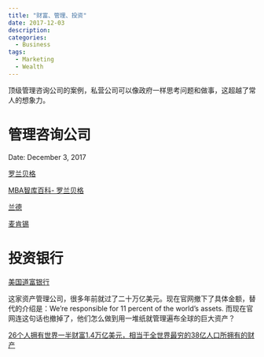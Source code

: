 ```yaml
---
title: "财富、管理、投资"
date: 2017-12-03
description: 
categories:
  - Business
tags:
  - Marketing
  - Wealth
---
```


顶级管理咨询公司的案例，私营公司可以像政府一样思考问题和做事，这超越了常人的想象力。

# 管理咨询公司

Date: December 3, 2017


[罗兰贝格](https://www.rolandberger.com/zh/Locations/Greater-China/)

[MBA智库百科- 罗兰贝格](https://wiki.mbalib.com/wiki/%E7%BD%97%E5%85%B0%E8%B4%9D%E6%A0%BC%E5%92%A8%E8%AF%A2%E5%85%AC%E5%8F%B8)

[兰德](https://www.rand.org/zh-hans.html)

[麦肯锡](https://www.mckinsey.com.cn/)

# 投资银行

[美国道富银行](http://www.statestreet.com/executive-leaders.html)

这家资产管理公司，很多年前就过了二十万亿美元。现在官网撤下了具体金额，替代的介绍是：We’re responsible for 11 percent of the world’s assets. 而现在官网连这句话也撤掉了，他们怎么做到用一堆纸就管理遍布全球的巨大资产？

[26个人拥有世界一半财富1.4万亿美元，相当于全世界最穷的38亿人口所拥有的财产](https://3g.china.com/mili/global/37642651.html)

